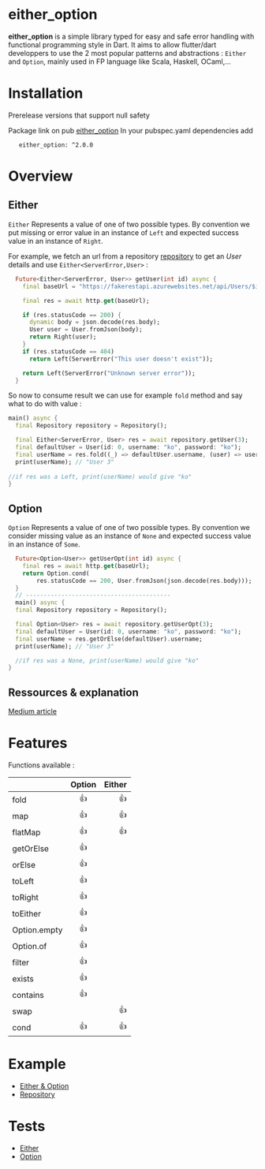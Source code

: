 # either_option

__either_option__ is a simple library typed for easy and safe error handling with functional programming style in Dart.
It aims to allow flutter/dart developpers to use the 2 most popular patterns and abstractions : 
`Either` and `Option`, mainly used in FP language like Scala, Haskell, OCaml,...

# Installation

Prerelease versions that support null safety

Package link on pub [either_option](https://pub.dev/packages/either_option)
In your pubspec.yaml dependencies add  

       either_option: ^2.0.0

# Overview
## Either
`Either` Represents a value of one of two possible types.
By convention we put missing or error value in an instance of `Left` and expected success value in an instance of `Right`.

For example, we fetch an url from a repository [repository](example/lib/repository_example.dart) to get an *User* details and use `Either<ServerError,User>` :

```dart
  Future<Either<ServerError, User>> getUser(int id) async {
    final baseUrl = "https://fakerestapi.azurewebsites.net/api/Users/$id";

    final res = await http.get(baseUrl);

    if (res.statusCode == 200) {
      dynamic body = json.decode(res.body);
      User user = User.fromJson(body);
      return Right(user);
    }
    if (res.statusCode == 404)
      return Left(ServerError("This user doesn't exist"));

    return Left(ServerError("Unknown server error"));
  }
```
So now to consume result we can use for example `fold` method and say what to do with value :

```dart
main() async {
  final Repository repository = Repository();

  final Either<ServerError, User> res = await repository.getUser(3);
  final defaultUser = User(id: 0, username: "ko", password: "ko");
  final userName = res.fold((_) => defaultUser.username, (user) => user.username);
  print(userName); // "User 3"
  
//if res was a Left, print(userName) would give "ko"
}
```
## Option
`Option` Represents a value of one of two possible types.
By convention we consider missing value as an instance of `None` and expected success value in an instance of `Some`.

```dart
  Future<Option<User>> getUserOpt(int id) async {
    final res = await http.get(baseUrl);
    return Option.cond(
        res.statusCode == 200, User.fromJson(json.decode(res.body)));
  }
  // -----------------------------------------
  main() async {
  final Repository repository = Repository();

  final Option<User> res = await repository.getUserOpt(3);
  final defaultUser = User(id: 0, username: "ko", password: "ko");
  final userName = res.getOrElse(defaultUser).username;
  print(userName); // "User 3"

  //if res was a None, print(userName) would give "ko"
}
```

## Ressources & explanation
[Medium article](https://medium.com/@cb.yannick/a-small-monad-library-for-dart-flutter-project-e49b71205bd0?source=friends_link&sk=21c7527322b281aa6e161bad27086952)
# Features
Functions available :

|              | Option    | Either|
| ------------ |:---------:| -----:|
| fold         |   :+1:    |    :+1:    |
| map          |     :+1:  |   :+1:     |
| flatMap      |     :+1:  |    :+1:    |
| getOrElse    |     :+1:  |       |
| orElse       |      :+1:      |       |
| toLeft       |     :+1:       |       |
| toRight      |     :+1:       |       |
| toEither     |     :+1:       |       |
| Option.empty |     :+1:       |       |
| Option.of    |     :+1:       |       |
| filter       |     :+1:       |       |
| exists       |     :+1:       |       |
| contains     |     :+1:       |       |
| swap         |                |   :+1:|
| cond         |       :+1:      |   :+1:|



# Example
* [Either & Option](example/lib/either_option_example.dart)
* [Repository](example/lib/repository_example.dart)

# Tests
* [Either](test/either_test.dart)
* [Option](test/option_test.dart)